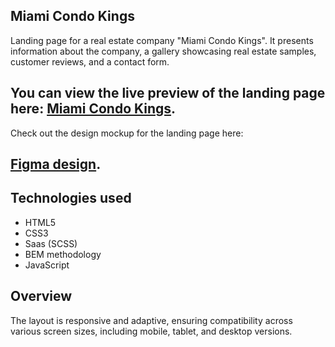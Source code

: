 ## Miami Condo Kings

Landing page for a real estate company "Miami Condo Kings". It presents information about the company, a gallery showcasing real estate samples, customer reviews, and a contact form.
 
## You can view the live preview of the landing page here: [Miami Condo Kings](https://RomaSheva1987.github.io/miami-landing/).

Check out the design mockup for the landing page here:
## [Figma design](https://www.figma.com/file/nHz8bflIwJaWP3P99vKTH5/miami_home_new?node-id=16033%3A3).

  ## Technologies used
- HTML5
- CSS3
- Saas (SCSS)
- BEM methodology
- JavaScript

## Overview
The layout is responsive and adaptive, ensuring compatibility across various screen sizes, including mobile, tablet, and desktop versions.
